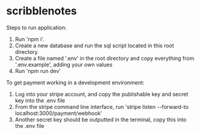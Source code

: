 # scribblenotes

Steps to run application:

1) Run 'npm i'.
2) Create a new database and run the sql script located in this root directory.
3) Create a file named '.env' in the root directory and copy everything from '.env.example', adding your own values
4) Run 'npm run dev'

To get payment working in a development environment:
1) Log into your stripe account, and copy the publishable key and secret key into the .env file
2) From the stripe command line interface, run 'stripe listen --forward-to localhost:3000/payment/webhook'
3) Another secret key should be outputted in the terminal, copy this into the .env file
